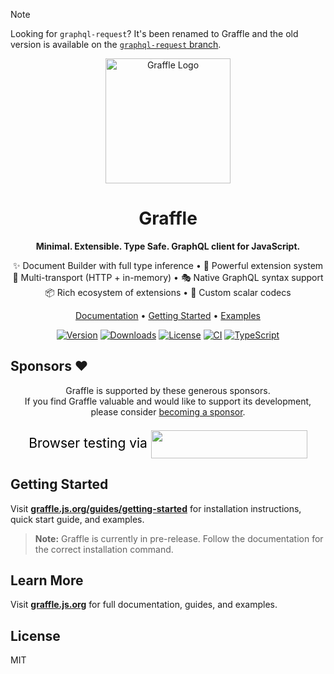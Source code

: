 > [!NOTE]
> Looking for `graphql-request`? It's been renamed to Graffle and the old version is available on the [`graphql-request` branch](https://github.com/graffle-js/graffle/tree/graphql-request).

<p align="center">
  <img src="./website/content/public/_assets/logo-dark.png" width="200" alt="Graffle Logo">
</p>

<h1 align="center">Graffle</h1>

<p align="center">
  <b>Minimal. Extensible. Type Safe. GraphQL client for JavaScript.</b>
</p>

<p align="center">
  ✨ Document Builder with full type inference • 🧰 Powerful extension system<br/>
  🚛 Multi-transport (HTTP + in-memory) • 🎭 Native GraphQL syntax support<br/>
  📦 Rich ecosystem of extensions • 🧙 Custom scalar codecs
</p>

<p align="center">
  <a href="https://graffle.js.org">Documentation</a> •
  <a href="https://graffle.js.org/guides/getting-started">Getting Started</a> •
  <a href="https://graffle.js.org/examples">Examples</a>
</p>

<p align="center">
  <a href="https://www.npmjs.com/package/graffle"><img src="https://img.shields.io/npm/v/graffle.svg?style=flat&colorA=18181B&colorB=28CF8D" alt="Version"></a>
  <a href="https://www.npmjs.com/package/graffle"><img src="https://img.shields.io/npm/dm/graffle.svg?style=flat&colorA=18181B&colorB=28CF8D" alt="Downloads"></a>
  <a href="https://github.com/graffle-js/graffle/blob/main/LICENSE"><img src="https://img.shields.io/github/license/graffle-js/graffle.svg?style=flat&colorA=18181B&colorB=28CF8D" alt="License"></a>
  <a href="https://github.com/graffle-js/graffle/actions/workflows/trunk.yml"><img src="https://img.shields.io/github/actions/workflow/status/graffle-js/graffle/trunk.yml?style=flat&colorA=18181B&colorB=28CF8D" alt="CI"></a>
  <a href="https://www.typescriptlang.org/"><img src="https://img.shields.io/badge/TypeScript-Ready-blue.svg?style=flat&colorA=18181B&colorB=28CF8D" alt="TypeScript"></a>
</p>

## Sponsors ❤️

<p align="center">
  Graffle is supported by these generous sponsors.<br/>
  If you find Graffle valuable and would like to support its development,<br/>
  please consider <a href="https://github.com/sponsors/jasonkuhrt">becoming a sponsor</a>.
</p>

<p align="center" style="font-size:21px; color:black;">Browser testing via
  <a href="https://www.lambdatest.com/?utm_source=graffle&utm_medium=sponsor" target="_blank">
    <img src="https://www.lambdatest.com/blue-logo.png" style="vertical-align: middle;" width="250" height="45" />
  </a>
</p>

## Getting Started

Visit **[graffle.js.org/guides/getting-started](https://graffle.js.org/guides/getting-started)** for installation instructions, quick start guide, and examples.

> **Note:** Graffle is currently in pre-release. Follow the documentation for the correct installation command.

## Learn More

Visit **[graffle.js.org](https://graffle.js.org)** for full documentation, guides, and examples.

## License

MIT
